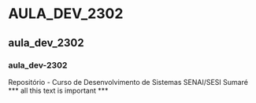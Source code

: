 # AULA_DEV_2302
## aula_dev_2302
### aula_dev-2302
Repositório - Curso de Desenvolvimento de Sistemas SENAI/SESI Sumaré
*** all this text is important ***
